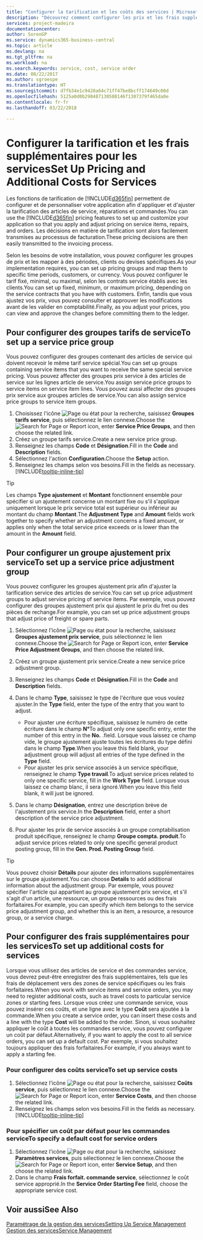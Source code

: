```yaml
---
title: "Configurer la tarification et les coûts des services | Microsoft Docs"
description: "Découvrez comment configurer les prix et les frais supplémentaires des services."
services: project-madeira
documentationcenter: 
author: SorenGP
ms.service: dynamics365-business-central
ms.topic: article
ms.devlang: na
ms.tgt_pltfrm: na
ms.workload: na
ms.search.keywords: service, cost, service order
ms.date: 08/22/2017
ms.author: sgroespe
ms.translationtype: HT
ms.sourcegitcommit: d7fb34e1c9428a64c71ff47be8bcff174649c00d
ms.openlocfilehash: 5125a0d0b298487130588146f1307379f465da0e
ms.contentlocale: fr-fr
ms.lasthandoff: 03/22/2018

---
```


# <a name="set-up-pricing-and-additional-costs-for-services"></a><span data-ttu-id="3afc3-103">Configurer la tarification et les frais supplémentaires pour les services</span><span class="sxs-lookup"><span data-stu-id="3afc3-103">Set Up Pricing and Additional Costs for Services</span></span>
<span data-ttu-id="3afc3-104">Les fonctions de tarification de [!INCLUDE[d365fin](includes/d365fin_md.md)] permettent de configurer et de personnaliser votre application afin d'appliquer et d'ajuster la tarification des articles de service, réparations et commandes.</span><span class="sxs-lookup"><span data-stu-id="3afc3-104">You can use the [!INCLUDE[d365fin](includes/d365fin_md.md)] pricing features to set up and customize your application so that you apply and adjust pricing on service items, repairs, and orders.</span></span> <span data-ttu-id="3afc3-105">Les décisions en matière de tarification sont alors facilement transmises au processus de facturation.</span><span class="sxs-lookup"><span data-stu-id="3afc3-105">These pricing decisions are then easily transmitted to the invoicing process.</span></span>  
  
<span data-ttu-id="3afc3-106">Selon les besoins de votre installation, vous pouvez configurer les groupes de prix et les mapper à des périodes, clients ou devises spécifiques.</span><span class="sxs-lookup"><span data-stu-id="3afc3-106">As your implementation requires, you can set up pricing groups and map them to specific time periods, customers, or currency.</span></span> <span data-ttu-id="3afc3-107">Vous pouvez configurer le tarif fixé, minimal, ou maximal, selon les contrats service établis avec les clients.</span><span class="sxs-lookup"><span data-stu-id="3afc3-107">You can set up fixed, minimum, or maximum pricing, depending on the service contracts that you have with customers.</span></span> <span data-ttu-id="3afc3-108">Enfin, tandis que vous ajustez vos prix, vous pouvez consulter et approuver les modifications avant de les valider en comptabilité.</span><span class="sxs-lookup"><span data-stu-id="3afc3-108">Finally, as you adjust your prices, you can view and approve the changes before committing them to the ledger.</span></span>  

## <a name="to-set-up-a-service-price-group"></a><span data-ttu-id="3afc3-109">Pour configurer des groupes tarifs de service</span><span class="sxs-lookup"><span data-stu-id="3afc3-109">To set up a service price group</span></span>
<span data-ttu-id="3afc3-110">Vous pouvez configurer des groupes contenant des articles de service qui doivent recevoir le même tarif service spécial.</span><span class="sxs-lookup"><span data-stu-id="3afc3-110">You can set up groups containing service items that you want to receive the same special service pricing.</span></span> <span data-ttu-id="3afc3-111">Vous pouvez affecter des groupes prix service à des articles de service sur les lignes article de service.</span><span class="sxs-lookup"><span data-stu-id="3afc3-111">You assign service price groups to service items on service item lines.</span></span> <span data-ttu-id="3afc3-112">Vous pouvez aussi affecter des groupes prix service aux groupes articles de service.</span><span class="sxs-lookup"><span data-stu-id="3afc3-112">You can also assign service price groups to service item groups.</span></span>  

1. <span data-ttu-id="3afc3-113">Choisissez l'icône ![Page ou état pour la recherche](media/ui-search/search_small.png "Page ou état pour la recherche"), saisissez **Groupes tarifs service**, puis sélectionnez le lien connexe.</span><span class="sxs-lookup"><span data-stu-id="3afc3-113">Choose the ![Search for Page or Report](media/ui-search/search_small.png "Search for Page or Report icon") icon, enter **Service Price Groups**, and then choose the related link.</span></span>  
2. <span data-ttu-id="3afc3-114">Créez un groupe tarifs service.</span><span class="sxs-lookup"><span data-stu-id="3afc3-114">Create a new service price group.</span></span>  
3. <span data-ttu-id="3afc3-115">Renseignez les champs **Code** et **Désignation**.</span><span class="sxs-lookup"><span data-stu-id="3afc3-115">Fill in the **Code** and **Description** fields.</span></span>  
4. <span data-ttu-id="3afc3-116">Sélectionnez l'action **Configuration**.</span><span class="sxs-lookup"><span data-stu-id="3afc3-116">Choose the **Setup** action.</span></span>  
2. <span data-ttu-id="3afc3-117">Renseignez les champs selon vos besoins.</span><span class="sxs-lookup"><span data-stu-id="3afc3-117">Fill in the fields as necessary.</span></span> [!INCLUDE[tooltip-inline-tip](includes/tooltip-inline-tip_md.md)]  

 > [!Tip]
 > <span data-ttu-id="3afc3-118">Les champs **Type ajustement** et **Montant** fonctionnent ensemble pour spécifier si un ajustement concerne un montant fixe ou s'il s'applique uniquement lorsque le prix service total est supérieur ou inférieur au montant du champ **Montant**.</span><span class="sxs-lookup"><span data-stu-id="3afc3-118">The **Adjustment Type** and **Amount** fields work together to specify whether an adjustment concerns a fixed amount, or applies only when the total service price exceeds or is lower than the amount in the **Amount** field.</span></span>  

## <a name="to-set-up-a-service-price-adjustment-group"></a><span data-ttu-id="3afc3-119">Pour configurer un groupe ajustement prix service</span><span class="sxs-lookup"><span data-stu-id="3afc3-119">To set up a service price adjustment group</span></span>  
<span data-ttu-id="3afc3-120">Vous pouvez configurer les groupes ajustement prix afin d'ajuster la tarification service des articles de service.</span><span class="sxs-lookup"><span data-stu-id="3afc3-120">You can set up price adjustment groups to adjust service pricing of service items.</span></span> <span data-ttu-id="3afc3-121">Par exemple, vous pouvez configurer des groupes ajustement prix qui ajustent le prix du fret ou des pièces de rechange.</span><span class="sxs-lookup"><span data-stu-id="3afc3-121">For example, you can set up price adjustment groups that adjust price of freight or spare parts.</span></span>  
  
1. <span data-ttu-id="3afc3-122">Sélectionnez l'icône ![Page ou état pour la recherche](media/ui-search/search_small.png "Page ou état pour la recherche"), saisissez **Groupes ajustement prix service**, puis sélectionnez le lien connexe.</span><span class="sxs-lookup"><span data-stu-id="3afc3-122">Choose the ![Search for Page or Report](media/ui-search/search_small.png "Search for Page or Report icon") icon, enter **Service Price Adjustment Groups**, and then choose the related link.</span></span>  
2. <span data-ttu-id="3afc3-123">Créez un groupe ajustement prix service.</span><span class="sxs-lookup"><span data-stu-id="3afc3-123">Create a new service price adjustment group.</span></span>  
3. <span data-ttu-id="3afc3-124">Renseignez les champs **Code** et **Désignation**.</span><span class="sxs-lookup"><span data-stu-id="3afc3-124">Fill in the **Code** and **Description** fields.</span></span>  
4. <span data-ttu-id="3afc3-125">Dans le champ **Type**, saisissez le type de l'écriture que vous voulez ajuster.</span><span class="sxs-lookup"><span data-stu-id="3afc3-125">In the **Type** field, enter the type of the entry that you want to adjust.</span></span>  
  
    * <span data-ttu-id="3afc3-126">Pour ajuster une écriture spécifique, saisissez le numéro de cette écriture dans le champ **N°**</span><span class="sxs-lookup"><span data-stu-id="3afc3-126">To adjust only one specific entry, enter the number of this entry in the **No.**</span></span> <span data-ttu-id="3afc3-127">.</span><span class="sxs-lookup"><span data-stu-id="3afc3-127">field.</span></span> <span data-ttu-id="3afc3-128">Lorsque vous laissez ce champ vide, le groupe ajustement ajuste toutes les écritures du type défini dans le champ **Type**.</span><span class="sxs-lookup"><span data-stu-id="3afc3-128">When you leave this field blank, your adjustment group will adjust all entries of the type defined in the **Type** field.</span></span>  
    * <span data-ttu-id="3afc3-129">Pour ajuster les prix service associés à un service spécifique, renseignez le champ **Type travail**.</span><span class="sxs-lookup"><span data-stu-id="3afc3-129">To adjust service prices related to only one specific service, fill in the **Work Type** field.</span></span> <span data-ttu-id="3afc3-130">Lorsque vous laissez ce champ blanc, il sera ignoré.</span><span class="sxs-lookup"><span data-stu-id="3afc3-130">When you leave this field blank, it will just be ignored.</span></span>  
  
5. <span data-ttu-id="3afc3-131">Dans le champ **Désignation**, entrez une description brève de l'ajustement prix service.</span><span class="sxs-lookup"><span data-stu-id="3afc3-131">In the **Description** field, enter a short description of the service price adjustment.</span></span>  
6. <span data-ttu-id="3afc3-132">Pour ajuster les prix de service associés à un groupe comptabilisation produit spécifique, renseignez le champ **Groupe compta. produit**.</span><span class="sxs-lookup"><span data-stu-id="3afc3-132">To adjust service prices related to only one specific general product posting group, fill in the **Gen. Prod. Posting Group** field.</span></span>

> [!Tip]
> <span data-ttu-id="3afc3-133">Vous pouvez choisir **Détails** pour ajouter des informations supplémentaires sur le groupe ajustement.</span><span class="sxs-lookup"><span data-stu-id="3afc3-133">You can choose **Details** to add additional information about the adjustment group.</span></span> <span data-ttu-id="3afc3-134">Par exemple, vous pouvez spécifier l'article qui appartient au groupe ajustement prix service, et s'il s'agit d'un article, une ressource, un groupe ressources ou des frais forfaitaires.</span><span class="sxs-lookup"><span data-stu-id="3afc3-134">For example, you can specify which item belongs to the service price adjustment group, and whether this is an item, a resource, a resource group, or a service charge.</span></span>  

## <a name="to-set-up-additional-costs-for-services"></a><span data-ttu-id="3afc3-135">Pour configurer des frais supplémentaires pour les services</span><span class="sxs-lookup"><span data-stu-id="3afc3-135">To set up additional costs for services</span></span>
<span data-ttu-id="3afc3-136">Lorsque vous utilisez des articles de service et des commandes service, vous devrez peut-être enregistrer des frais supplémentaires, tels que les frais de déplacement vers des zones de service spécifiques ou les frais forfaitaires.</span><span class="sxs-lookup"><span data-stu-id="3afc3-136">When you work with service items and service orders, you may need to register additional costs, such as travel costs to particular service zones or starting fees.</span></span> <span data-ttu-id="3afc3-137">Lorsque vous créez une commande service, vous pouvez insérer ces coûts, et une ligne avec le type **Coût** sera ajoutée à la commande.</span><span class="sxs-lookup"><span data-stu-id="3afc3-137">When you create a service order, you can insert these costs and a line with the type **Cost** will be added to the order.</span></span> <span data-ttu-id="3afc3-138">Sinon, si vous souhaitez appliquer le coût à toutes les commandes service, vous pouvez configurer un coût par défaut.</span><span class="sxs-lookup"><span data-stu-id="3afc3-138">Alternatively, if you want to apply the cost to all service orders, you can set up a default cost.</span></span> <span data-ttu-id="3afc3-139">Par exemple, si vous souhaitez toujours appliquer des frais forfaitaires.</span><span class="sxs-lookup"><span data-stu-id="3afc3-139">For example, if you always want to apply a starting fee.</span></span>
  
### <a name="to-set-up-service-costs"></a><span data-ttu-id="3afc3-140">Pour configurer des coûts service</span><span class="sxs-lookup"><span data-stu-id="3afc3-140">To set up service costs</span></span>
1. <span data-ttu-id="3afc3-141">Sélectionnez l'icône ![Page ou état pour la recherche](media/ui-search/search_small.png "Page ou état pour la recherche"), saisissez **Coûts service**, puis sélectionnez le lien connexe.</span><span class="sxs-lookup"><span data-stu-id="3afc3-141">Choose the ![Search for Page or Report](media/ui-search/search_small.png "Search for Page or Report icon") icon, enter **Service Costs**, and then choose the related link.</span></span> 
2. <span data-ttu-id="3afc3-142">Renseignez les champs selon vos besoins.</span><span class="sxs-lookup"><span data-stu-id="3afc3-142">Fill in the fields as necessary.</span></span> [!INCLUDE[tooltip-inline-tip](includes/tooltip-inline-tip_md.md)]  

### <a name="to-specify-a-default-cost-for-service-orders"></a><span data-ttu-id="3afc3-143">Pour spécifier un coût par défaut pour les commandes service</span><span class="sxs-lookup"><span data-stu-id="3afc3-143">To specify a default cost for service orders</span></span>
1. <span data-ttu-id="3afc3-144">Sélectionnez l'icône ![Page ou état pour la recherche](media/ui-search/search_small.png "Page ou état pour la recherche"), saisissez **Paramètres services**, puis sélectionnez le lien connexe.</span><span class="sxs-lookup"><span data-stu-id="3afc3-144">Choose the ![Search for Page or Report](media/ui-search/search_small.png "Search for Page or Report icon") icon, enter **Service Setup**, and then choose the related link.</span></span> 
2. <span data-ttu-id="3afc3-145">Dans le champ **Frais forfait. commande service**, sélectionnez le coût service approprié.</span><span class="sxs-lookup"><span data-stu-id="3afc3-145">In the **Service Order Starting Fee** field, choose the appropriate service cost.</span></span>

## <a name="see-also"></a><span data-ttu-id="3afc3-146">Voir aussi</span><span class="sxs-lookup"><span data-stu-id="3afc3-146">See Also</span></span>
[<span data-ttu-id="3afc3-147">Paramétrage de la gestion des services</span><span class="sxs-lookup"><span data-stu-id="3afc3-147">Setting Up Service Management</span></span>](service-setup-service.md)  
[<span data-ttu-id="3afc3-148">Gestion des services</span><span class="sxs-lookup"><span data-stu-id="3afc3-148">Service Management</span></span>](service-service.md)  


